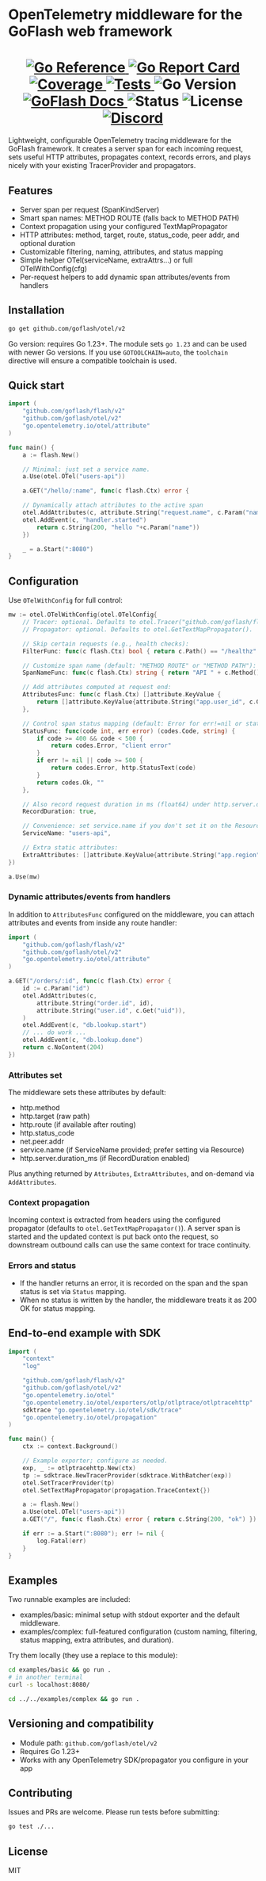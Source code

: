 # OpenTelemetry middleware for the GoFlash web framework

<h1 align="center">
    <a href="https://pkg.go.dev/github.com/goflash/otel/v2">
        <img src="https://pkg.go.dev/badge/github.com/goflash/otel.svg" alt="Go Reference">
    </a>
    <a href="https://goreportcard.com/report/github.com/goflash/otel">
        <img src="https://img.shields.io/badge/%F0%9F%93%9D%20Go%20Report-A%2B-75C46B?style=flat-square" alt="Go Report Card">
    </a>
    <a href="https://codecov.io/gh/goflash/otel">
        <img src="https://codecov.io/gh/goflash/otel/graph/badge.svg?token=VRHM48HJ5L" alt="Coverage">
    </a>
    <a href="https://github.com/goflash/otel/actions?query=workflow%3ATest">
        <img src="https://img.shields.io/github/actions/workflow/status/goflash/otel/test-coverage.yml?branch=main&label=%F0%9F%A7%AA%20Tests&style=flat-square&color=75C46B" alt="Tests">
    </a>
    <img src="https://img.shields.io/badge/go-1.23%2B-00ADD8?logo=golang" alt="Go Version">
    <a href="https://docs.goflash.dev">
        <img src="https://img.shields.io/badge/%F0%9F%92%A1%20GoFlash-docs-00ACD7.svg?style=flat-square" alt="GoFlash Docs">
    </a>
    <img src="https://img.shields.io/badge/status-stable-green" alt="Status">
    <img src="https://img.shields.io/badge/license-MIT-blue" alt="License">
    <br>
    <div style="text-align:center">
      <a href="https://discord.gg/QHhGHtjjQG">
        <img src="https://dcbadge.limes.pink/api/server/https://discord.gg/QHhGHtjjQG" alt="Discord">
      </a>
    </div>
</h1>

Lightweight, configurable OpenTelemetry tracing middleware for the GoFlash framework. It creates a server span for each incoming request, sets useful HTTP attributes, propagates context, records errors, and plays nicely with your existing TracerProvider and propagators.

## Features

- Server span per request (SpanKindServer)
- Smart span names: METHOD ROUTE (falls back to METHOD PATH)
- Context propagation using your configured TextMapPropagator
- HTTP attributes: method, target, route, status_code, peer addr, and optional duration
- Customizable filtering, naming, attributes, and status mapping
- Simple helper OTel(serviceName, extraAttrs...) or full OTelWithConfig(cfg)
- Per-request helpers to add dynamic span attributes/events from handlers

## Installation

```sh
go get github.com/goflash/otel/v2
```

Go version: requires Go 1.23+. The module sets `go 1.23` and can be used with newer Go versions. If you use `GOTOOLCHAIN=auto`, the `toolchain` directive will ensure a compatible toolchain is used.

## Quick start

```go
import (
    "github.com/goflash/flash/v2"
    "github.com/goflash/otel/v2"
    "go.opentelemetry.io/otel/attribute"
)

func main() {
    a := flash.New()

    // Minimal: just set a service name.
    a.Use(otel.OTel("users-api"))

    a.GET("/hello/:name", func(c flash.Ctx) error {

    // Dynamically attach attributes to the active span
    otel.AddAttributes(c, attribute.String("request.name", c.Param("name")))
    otel.AddEvent(c, "handler.started")
        return c.String(200, "hello "+c.Param("name"))
    })

    _ = a.Start(":8080")
}
```

## Configuration

Use `OTelWithConfig` for full control:

```go
mw := otel.OTelWithConfig(otel.OTelConfig{
    // Tracer: optional. Defaults to otel.Tracer("github.com/goflash/flash/v2").
    // Propagator: optional. Defaults to otel.GetTextMapPropagator().

    // Skip certain requests (e.g., health checks):
    FilterFunc: func(c flash.Ctx) bool { return c.Path() == "/healthz" },

    // Customize span name (default: "METHOD ROUTE" or "METHOD PATH"):
    SpanNameFunc: func(c flash.Ctx) string { return "API " + c.Method() + " " + c.Route() },

    // Add attributes computed at request end:
    AttributesFunc: func(c flash.Ctx) []attribute.KeyValue {
        return []attribute.KeyValue{attribute.String("app.user_id", c.Get("uid"))}
    },

    // Control span status mapping (default: Error for err!=nil or status>=500):
    StatusFunc: func(code int, err error) (codes.Code, string) {
        if code >= 400 && code < 500 {
            return codes.Error, "client error"
        }
        if err != nil || code >= 500 {
            return codes.Error, http.StatusText(code)
        }
        return codes.Ok, ""
    },

    // Also record request duration in ms (float64) under http.server.duration_ms:
    RecordDuration: true,

    // Convenience: set service.name if you don't set it on the Resource:
    ServiceName: "users-api",

    // Extra static attributes:
    ExtraAttributes: []attribute.KeyValue{attribute.String("app.region", "us-east-1")},
})

a.Use(mw)
```

### Dynamic attributes/events from handlers

In addition to `AttributesFunc` configured on the middleware, you can attach attributes and events from inside any route handler:

```go
import (
    "github.com/goflash/flash/v2"
    "github.com/goflash/otel/v2"
    "go.opentelemetry.io/otel/attribute"
)

a.GET("/orders/:id", func(c flash.Ctx) error {
    id := c.Param("id")
    otel.AddAttributes(c,
        attribute.String("order.id", id),
        attribute.String("user.id", c.Get("uid")),
    )
    otel.AddEvent(c, "db.lookup.start")
    // ... do work ...
    otel.AddEvent(c, "db.lookup.done")
    return c.NoContent(204)
})
```

### Attributes set

The middleware sets these attributes by default:

- http.method
- http.target (raw path)
- http.route (if available after routing)
- http.status_code
- net.peer.addr
- service.name (if ServiceName provided; prefer setting via Resource)
- http.server.duration_ms (if RecordDuration enabled)

Plus anything returned by `Attributes`, `ExtraAttributes`, and on-demand via `AddAttributes`.

### Context propagation

Incoming context is extracted from headers using the configured propagator (defaults to `otel.GetTextMapPropagator()`). A server span is started and the updated context is put back onto the request, so downstream outbound calls can use the same context for trace continuity.

### Errors and status

- If the handler returns an error, it is recorded on the span and the span status is set via `Status` mapping.
- When no status is written by the handler, the middleware treats it as 200 OK for status mapping.

## End-to-end example with SDK

```go
import (
    "context"
    "log"

    "github.com/goflash/flash/v2"
    "github.com/goflash/otel/v2"
    "go.opentelemetry.io/otel"
    "go.opentelemetry.io/otel/exporters/otlp/otlptrace/otlptracehttp"
    sdktrace "go.opentelemetry.io/otel/sdk/trace"
    "go.opentelemetry.io/otel/propagation"
)

func main() {
    ctx := context.Background()

    // Example exporter; configure as needed.
    exp, _ := otlptracehttp.New(ctx)
    tp := sdktrace.NewTracerProvider(sdktrace.WithBatcher(exp))
    otel.SetTracerProvider(tp)
    otel.SetTextMapPropagator(propagation.TraceContext{})

    a := flash.New()
    a.Use(otel.OTel("users-api"))
    a.GET("/", func(c flash.Ctx) error { return c.String(200, "ok") })

    if err := a.Start(":8080"); err != nil {
        log.Fatal(err)
    }
}
```

## Examples

Two runnable examples are included:

- examples/basic: minimal setup with stdout exporter and the default middleware.
- examples/complex: full-featured configuration (custom naming, filtering, status mapping, extra attributes, and duration).

Try them locally (they use a replace to this module):

```sh
cd examples/basic && go run .
# in another terminal
curl -s localhost:8080/

cd ../../examples/complex && go run .
```

## Versioning and compatibility

- Module path: `github.com/goflash/otel/v2`
- Requires Go 1.23+
- Works with any OpenTelemetry SDK/propagator you configure in your app

## Contributing

Issues and PRs are welcome. Please run tests before submitting:

```sh
go test ./...
```

## License

MIT
